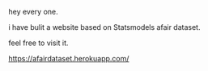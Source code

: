 hey every one.

i have bulit a website based on Statsmodels afair dataset.

feel free to visit it.

https://afairdataset.herokuapp.com/

